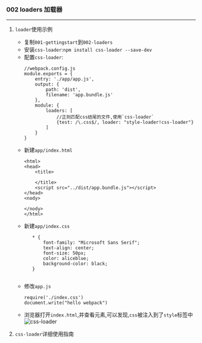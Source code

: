 ### 002 loaders 加载器
---
1. `loader`使用示例
    - 复制`001-gettingstart`到`002-loaders`
    - 安装`css-loader`:`npm install css-loader --save-dev`
    - 配置`css-loader`:
        ```
        //webpack.config.js
        module.exports = {
            entry: './app/app.js',
            output: {
                path: 'dist',
                filename: 'app.bundle.js'
            },
            module: {
                loaders: [
                    //正则匹配css结尾的文件,使用`css-loader`
                    {test: /\.css$/, loader: "style-loader!css-loader"}
                ]
            }
        }
        ```
    - 新建`app/index.html`
        ```
        <html>
        <head>
            <title>
        
            </title>
            <script src="../dist/app.bundle.js"></script>
        </head>
        <nody>
            
        </nody>
        </html>
        ```
    - 新建`app/index.css`
        ```
           * {
               font-family: "Microsoft Sans Serif";
               text-align: center;
               font-size: 50px;
               color: aliceblue;
               background-color: black;
           }
    
    
        ```
    - 修改`app.js`
        ```
        require('./index.css')
        document.write("hello webpack")
    
        ```
    - 浏览器打开`index.html`,并查看元素,可以发现,`css`被注入到了`style`标签中
   ![css-loader](https://github.com/followWinter/webpack-study/raw/master/doc/img/002-css-loader-1.png)
   
   


2. `css-loader`详细使用指南
    

